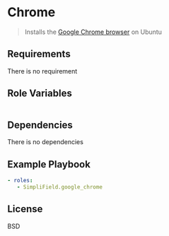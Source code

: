 Chrome
=========

> Installs the [Google Chrome browser](https://www.google.com/intl/en/chrome/browser/desktop/index.html) on Ubuntu

Requirements
------------

There is no requirement

Role Variables
--------------

```yaml
```

Dependencies
------------

There is no dependencies

Example Playbook
----------------

```yaml
- roles:
   - SimpliField.google_chrome
```

License
-------

BSD

